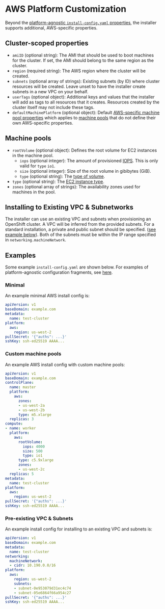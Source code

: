 # AWS Platform Customization

Beyond the [platform-agnostic `install-config.yaml` properties](../customization.md#platform-customization), the installer supports additional, AWS-specific properties.

## Cluster-scoped properties

* `amiID` (optional string): The AMI that should be used to boot machines for the cluster.
    If set, the AMI should belong to the same region as the cluster.
* `region` (required string): The AWS region where the cluster will be created.
* `subnets` (optional array of strings): Existing subnets (by ID) where cluster resources will be created.
    Leave unset to have the installer create subnets in a new VPC on your behalf.
* `userTags` (optional object): Additional keys and values that the installer will add as tags to all resources that it creates.
    Resources created by the cluster itself may not include these tags.
* `defaultMachinePlatform` (optional object): Default [AWS-specific machine pool properties](#machine-pools) which applies to [machine pools](../customization.md#machine-pools) that do not define their own AWS-specific properties.

## Machine pools

* `rootVolume` (optional object): Defines the root volume for EC2 instances in the machine pool.
    * `iops` (optional integer): The amount of provisioned [IOPS][volume-iops].
        This is only valid for `type` `io1`.
    * `size` (optional integer): Size of the root volume in gibibytes (GiB).
    * `type` (optional string):  The [type of volume][volume-type].
* `type` (optional string): The [EC2 instance type][instance-type].
* `zones` (optional array of strings): The availability zones used for machines in the pool.

## Installing to Existing VPC & Subnetworks

The installer can use an existing VPC and subnets when provisioning an OpenShift cluster. A VPC will be inferred from the provided subnets. For a standard installation, a private and public subnet should be specified. ([see example below](#pre-existing-vpc--subnets)). Both of the subnets must be within the IP range specified in `networking.machineNetwork`. 

## Examples

Some example `install-config.yaml` are shown below.
For examples of platform-agnostic configuration fragments, see [here](../customization.md#examples).

### Minimal

An example minimal AWS install config is:

```yaml
apiVersion: v1
baseDomain: example.com
metadata:
  name: test-cluster
platform:
  aws:
    region: us-west-2
pullSecret: '{"auths": ...}'
sshKey: ssh-ed25519 AAAA...
```

### Custom machine pools

An example AWS install config with custom machine pools:

```yaml
apiVersion: v1
baseDomain: example.com
controlPlane:
  name: master
  platform:
    aws:
      zones:
      - us-west-2a
      - us-west-2b
      type: m5.xlarge
  replicas: 3
compute:
- name: worker
  platform:
    aws:
      rootVolume:
        iops: 4000
        size: 500
        type: io1
      type: c5.9xlarge
      zones:
      - us-west-2c
  replicas: 5
metadata:
  name: test-cluster
platform:
  aws:
    region: us-west-2
pullSecret: '{"auths": ...}'
sshKey: ssh-ed25519 AAAA...
```

### Pre-existing VPC & Subnets

An example install config for installing to an existing VPC and subnets is:

```yaml
apiVersion: v1
baseDomain: example.com
metadata:
  name: test-cluster
networking:
  machineNetwork:
  - cidr: 10.190.0.0/16
platform:
  aws:
    region: us-west-2
    subnets:
    - subnet-0e953079d31ec4c74
    - subnet-05e6864f66a954c27
pullSecret: '{"auths": ...}'
sshKey: ssh-ed25519 AAAA...
```

[availablity-zones]: https://docs.aws.amazon.com/AWSEC2/latest/UserGuide/using-regions-availability-zones.html
[instance-type]: https://docs.aws.amazon.com/AWSEC2/latest/UserGuide/instance-types.html
[volume-iops]: https://docs.aws.amazon.com/AWSEC2/latest/UserGuide/ebs-io-characteristics.html
[volume-type]: https://docs.aws.amazon.com/AWSEC2/latest/UserGuide/EBSVolumeTypes.html
